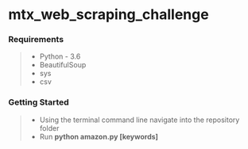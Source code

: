 # mtx_web_scraping_challenge

### Requirements

> - Python - 3.6
> - BeautifulSoup
> - sys
> - csv



### Getting Started

> - Using the terminal command line navigate into the repository folder
> - Run **python amazon.py [**keywords**]**
